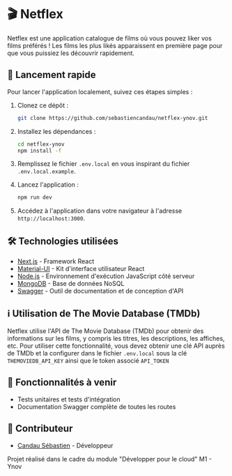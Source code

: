 # 🎬 Netflex

Netflex est une application catalogue de films où vous pouvez liker vos films préférés ! Les films les plus likés apparaissent en première page pour que vous puissiez les découvrir rapidement.

## 🚀 Lancement rapide

Pour lancer l'application localement, suivez ces étapes simples :

1. Clonez ce dépôt :
   ```bash
   git clone https://github.com/sebastiencandau/netflex-ynov.git
   ```

2. Installez les dépendances :
   ```bash
   cd netflex-ynov
   npm install -f
   ```

3. Remplissez le fichier `.env.local` en vous inspirant du fichier `.env.local.example`.

4. Lancez l'application :
   ```bash
   npm run dev
   ```

5. Accédez à l'application dans votre navigateur à l'adresse `http://localhost:3000`.

## 🛠️ Technologies utilisées

- [Next.js](https://nextjs.org) - Framework React
- [Material-UI](https://mui.com) - Kit d'interface utilisateur React
- [Node.js](https://nodejs.org) - Environnement d'exécution JavaScript côté serveur
- [MongoDB](https://www.mongodb.com) - Base de données NoSQL
- [Swagger](https://swagger.io) - Outil de documentation et de conception d'API

## ℹ️ Utilisation de The Movie Database (TMDb)

Netflex utilise l'API de The Movie Database (TMDb) pour obtenir des informations sur les films, y compris les titres, les descriptions, les affiches, etc. Pour utiliser cette fonctionnalité, vous devez obtenir une clé API auprès de TMDb et la configurer dans le fichier `.env.local` sous la clé `THEMOVIEDB_API_KEY` ainsi que le token associé `API_TOKEN`

## 📝 Fonctionnalités à venir

- Tests unitaires et tests d'intégration
- Documentation Swagger complète de toutes les routes

## 🤝 Contributeur

- [Candau Sébastien](https://github.com/sebastiencandau) - Développeur

Projet réalisé dans le cadre du module "Développer pour le cloud" M1 - Ynov
